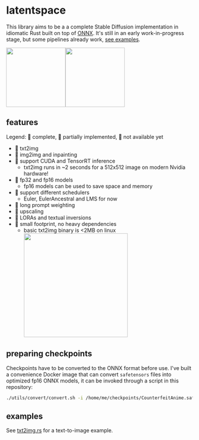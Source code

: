 # latentspace
This library aims to be a a complete Stable Diffusion implementation in idiomatic Rust built on top of [ONNX](https://github.com/microsoft/onnxruntime). It's still in an early work-in-progress stage, but some pipelines already work, [see examples](/examples).

<img src="https://user-images.githubusercontent.com/11986158/229587070-4e36f86f-426a-4fd2-91d5-bc936f839765.png" width="160px"/><img src="https://user-images.githubusercontent.com/11986158/229587077-50ac0148-921f-488f-98f2-a15786c7475b.png" width="160px"/>

## features
Legend: 🐥 complete, 🐣 partially implemented, 🥚 not available yet

- 🐥 txt2img
- 🥚 img2img and inpainting
- 🐥 support CUDA and TensorRT inference
    - txt2img runs in ~2 seconds for a 512x512 image on modern Nvidia hardware!
- 🐥 fp32 and fp16 models
    - fp16 models can be used to save space and memory
- 🐣 support different schedulers
    - Euler, EulerAncestral and LMS for now
- 🐥 long prompt weighting
- 🥚 upscaling
- 🥚 LORAs and textual inversions
- 🐥 small footprint, no heavy dependencies
    - basic txt2img binary is <2MB on linux
    <br><img src="https://user-images.githubusercontent.com/11986158/230815471-08366950-2118-43cd-b402-da22cba1cb1b.png" width="280px"/>

## preparing checkpoints
Checkpoints have to be converted to the ONNX format before use. I've built a convenience Docker image that can convert `safetensors` files into optimized fp16 ONNX models, it can be invoked through a script in this repository:
```bash
./utils/convert/convert.sh -i /home/me/checkpoints/CounterfeitAnime.safetensors -o /home/me/checkpoints/CounterfeitAnime-onnx
```

## examples
See [txt2img.rs](/examples/txt2img.rs) for a text-to-image example.
